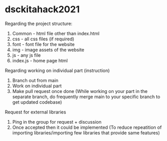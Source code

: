# dsckitahack2021

Regarding the project structure:
1. Common - html file other than index.html
2. css - all css files (if required)
3. font - font file for the website
4. img - image assets of the website
5. js - any js file
6. index.js - home page html

Regarding working on individual part (instruction)
1. Branch out from main
2. Work on individual part
3. Make pull request once done
(While working on your part in the separate branch, do frequently merge main to your specific branch to get updated codebase)

Request for external libraries
1. Ping in the group for request + discussion
2. Once accepted then it could be implemented
(To reduce repeatition of importing libraries/importing few libraries that provide same features)
